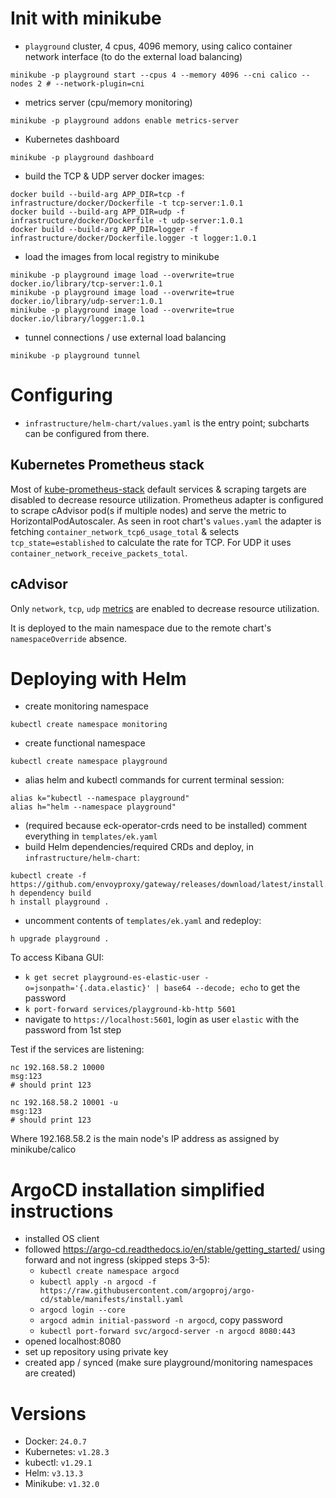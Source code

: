 # Init with minikube

- `playground` cluster, 4 cpus, 4096 memory, using calico container network interface (to do the external load balancing)
```
minikube -p playground start --cpus 4 --memory 4096 --cni calico --nodes 2 # --network-plugin=cni
```
- metrics server (cpu/memory monitoring)
```
minikube -p playground addons enable metrics-server
``` 
- Kubernetes dashboard
```
minikube -p playground dashboard
```
- build the TCP & UDP server docker images:
```
docker build --build-arg APP_DIR=tcp -f infrastructure/docker/Dockerfile -t tcp-server:1.0.1
docker build --build-arg APP_DIR=udp -f infrastructure/docker/Dockerfile -t udp-server:1.0.1
docker build --build-arg APP_DIR=logger -f infrastructure/docker/Dockerfile.logger -t logger:1.0.1
```
- load the images from local registry to minikube
```
minikube -p playground image load --overwrite=true docker.io/library/tcp-server:1.0.1
minikube -p playground image load --overwrite=true docker.io/library/udp-server:1.0.1
minikube -p playground image load --overwrite=true docker.io/library/logger:1.0.1
```
- tunnel connections / use external load balancing
```
minikube -p playground tunnel
```


# Configuring

- `infrastructure/helm-chart/values.yaml` is the entry point; subcharts can be configured from there.

## Kubernetes Prometheus stack

Most of [kube-prometheus-stack](https://artifacthub.io/packages/helm/prometheus-community/kube-prometheus-stack) default services & scraping targets are disabled to decrease resource utilization. Prometheus adapter is configured to scrape cAdvisor pod(s if multiple nodes) and serve the metric to HorizontalPodAutoscaler. As seen in root chart's `values.yaml` the adapter is fetching `container_network_tcp6_usage_total` & selects `tcp_state=established` to calculate the rate for TCP. For UDP it uses `container_network_receive_packets_total`.


## cAdvisor

Only `network`, `tcp`, `udp` [metrics](https://github.com/google/cadvisor/blob/master/docs/storage/prometheus.md#prometheus-container-metrics) are enabled to decrease resource utilization.

It is deployed to the main namespace due to the remote chart's `namespaceOverride` absence.


# Deploying with Helm

- create monitoring namespace
```
kubectl create namespace monitoring
```
- create functional namespace
```
kubectl create namespace playground
```
- alias helm and kubectl commands for current terminal session:
```
alias k="kubectl --namespace playground"
alias h="helm --namespace playground"
```
- (required because eck-operator-crds need to be installed) comment everything in `templates/ek.yaml`
- build Helm dependencies/required CRDs and deploy, in `infrastructure/helm-chart`:
```
kubectl create -f https://github.com/envoyproxy/gateway/releases/download/latest/install.yaml
h dependency build
h install playground .
```
- uncomment contents of `templates/ek.yaml` and redeploy:
```
h upgrade playground .
```

To access Kibana GUI:
- `k get secret playground-es-elastic-user -o=jsonpath='{.data.elastic}' | base64 --decode; echo` to get the password
- `k port-forward services/playground-kb-http 5601`
- navigate to `https://localhost:5601`, login as user `elastic` with the password from 1st step

Test if the services are listening:
```
nc 192.168.58.2 10000
msg:123
# should print 123
```

```
nc 192.168.58.2 10001 -u
msg:123
# should print 123
```

Where 192.168.58.2 is the main node's IP address as assigned by minikube/calico


# ArgoCD installation simplified instructions

- installed OS client
- followed https://argo-cd.readthedocs.io/en/stable/getting_started/ using forward and not ingress (skipped steps 3-5):
    - `kubectl create namespace argocd`
    - `kubectl apply -n argocd -f https://raw.githubusercontent.com/argoproj/argo-cd/stable/manifests/install.yaml`
    - `argocd login --core`
    - `argocd admin initial-password -n argocd`, copy password
    - `kubectl port-forward svc/argocd-server -n argocd 8080:443`
- opened localhost:8080
- set up repository using private key
- created app / synced (make sure playground/monitoring namespaces are created)

# Versions

- Docker: `24.0.7`
- Kubernetes: `v1.28.3`
- kubectl: `v1.29.1`
- Helm: `v3.13.3`
- Minikube: `v1.32.0`